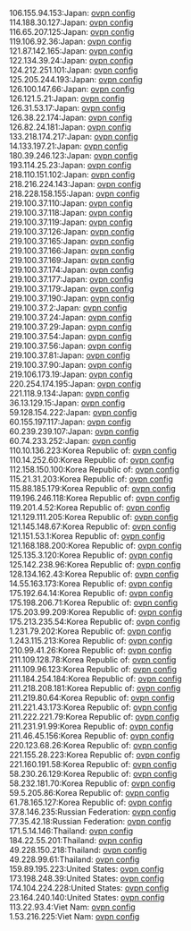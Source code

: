 106.155.94.153:Japan: [ovpn config](vpn/106_155_94_153.ovpn)  
114.188.30.127:Japan: [ovpn config](vpn/114_188_30_127.ovpn)  
116.65.207.125:Japan: [ovpn config](vpn/116_65_207_125.ovpn)  
119.106.92.36:Japan: [ovpn config](vpn/119_106_92_36.ovpn)  
121.87.142.165:Japan: [ovpn config](vpn/121_87_142_165.ovpn)  
122.134.39.24:Japan: [ovpn config](vpn/122_134_39_24.ovpn)  
124.212.251.101:Japan: [ovpn config](vpn/124_212_251_101.ovpn)  
125.205.244.193:Japan: [ovpn config](vpn/125_205_244_193.ovpn)  
126.100.147.66:Japan: [ovpn config](vpn/126_100_147_66.ovpn)  
126.121.5.21:Japan: [ovpn config](vpn/126_121_5_21.ovpn)  
126.31.53.17:Japan: [ovpn config](vpn/126_31_53_17.ovpn)  
126.38.22.174:Japan: [ovpn config](vpn/126_38_22_174.ovpn)  
126.82.24.181:Japan: [ovpn config](vpn/126_82_24_181.ovpn)  
133.218.174.217:Japan: [ovpn config](vpn/133_218_174_217.ovpn)  
14.133.197.21:Japan: [ovpn config](vpn/14_133_197_21.ovpn)  
180.39.246.123:Japan: [ovpn config](vpn/180_39_246_123.ovpn)  
193.114.25.23:Japan: [ovpn config](vpn/193_114_25_23.ovpn)  
218.110.151.102:Japan: [ovpn config](vpn/218_110_151_102.ovpn)  
218.216.224.143:Japan: [ovpn config](vpn/218_216_224_143.ovpn)  
218.228.158.155:Japan: [ovpn config](vpn/218_228_158_155.ovpn)  
219.100.37.110:Japan: [ovpn config](vpn/219_100_37_110.ovpn)  
219.100.37.118:Japan: [ovpn config](vpn/219_100_37_118.ovpn)  
219.100.37.119:Japan: [ovpn config](vpn/219_100_37_119.ovpn)  
219.100.37.126:Japan: [ovpn config](vpn/219_100_37_126.ovpn)  
219.100.37.165:Japan: [ovpn config](vpn/219_100_37_165.ovpn)  
219.100.37.166:Japan: [ovpn config](vpn/219_100_37_166.ovpn)  
219.100.37.169:Japan: [ovpn config](vpn/219_100_37_169.ovpn)  
219.100.37.174:Japan: [ovpn config](vpn/219_100_37_174.ovpn)  
219.100.37.177:Japan: [ovpn config](vpn/219_100_37_177.ovpn)  
219.100.37.179:Japan: [ovpn config](vpn/219_100_37_179.ovpn)  
219.100.37.190:Japan: [ovpn config](vpn/219_100_37_190.ovpn)  
219.100.37.2:Japan: [ovpn config](vpn/219_100_37_2.ovpn)  
219.100.37.24:Japan: [ovpn config](vpn/219_100_37_24.ovpn)  
219.100.37.29:Japan: [ovpn config](vpn/219_100_37_29.ovpn)  
219.100.37.54:Japan: [ovpn config](vpn/219_100_37_54.ovpn)  
219.100.37.56:Japan: [ovpn config](vpn/219_100_37_56.ovpn)  
219.100.37.81:Japan: [ovpn config](vpn/219_100_37_81.ovpn)  
219.100.37.90:Japan: [ovpn config](vpn/219_100_37_90.ovpn)  
219.106.173.19:Japan: [ovpn config](vpn/219_106_173_19.ovpn)  
220.254.174.195:Japan: [ovpn config](vpn/220_254_174_195.ovpn)  
221.118.9.134:Japan: [ovpn config](vpn/221_118_9_134.ovpn)  
36.13.129.15:Japan: [ovpn config](vpn/36_13_129_15.ovpn)  
59.128.154.222:Japan: [ovpn config](vpn/59_128_154_222.ovpn)  
60.155.197.117:Japan: [ovpn config](vpn/60_155_197_117.ovpn)  
60.239.239.107:Japan: [ovpn config](vpn/60_239_239_107.ovpn)  
60.74.233.252:Japan: [ovpn config](vpn/60_74_233_252.ovpn)  
110.10.136.223:Korea Republic of: [ovpn config](vpn/110_10_136_223.ovpn)  
110.14.252.60:Korea Republic of: [ovpn config](vpn/110_14_252_60.ovpn)  
112.158.150.100:Korea Republic of: [ovpn config](vpn/112_158_150_100.ovpn)  
115.21.31.203:Korea Republic of: [ovpn config](vpn/115_21_31_203.ovpn)  
115.88.185.179:Korea Republic of: [ovpn config](vpn/115_88_185_179.ovpn)  
119.196.246.118:Korea Republic of: [ovpn config](vpn/119_196_246_118.ovpn)  
119.201.4.52:Korea Republic of: [ovpn config](vpn/119_201_4_52.ovpn)  
121.129.111.205:Korea Republic of: [ovpn config](vpn/121_129_111_205.ovpn)  
121.145.148.67:Korea Republic of: [ovpn config](vpn/121_145_148_67.ovpn)  
121.151.53.1:Korea Republic of: [ovpn config](vpn/121_151_53_1.ovpn)  
121.168.188.200:Korea Republic of: [ovpn config](vpn/121_168_188_200.ovpn)  
125.135.3.120:Korea Republic of: [ovpn config](vpn/125_135_3_120.ovpn)  
125.142.238.96:Korea Republic of: [ovpn config](vpn/125_142_238_96.ovpn)  
128.134.162.43:Korea Republic of: [ovpn config](vpn/128_134_162_43.ovpn)  
14.55.163.173:Korea Republic of: [ovpn config](vpn/14_55_163_173.ovpn)  
175.192.64.14:Korea Republic of: [ovpn config](vpn/175_192_64_14.ovpn)  
175.198.206.71:Korea Republic of: [ovpn config](vpn/175_198_206_71.ovpn)  
175.203.99.209:Korea Republic of: [ovpn config](vpn/175_203_99_209.ovpn)  
175.213.235.54:Korea Republic of: [ovpn config](vpn/175_213_235_54.ovpn)  
1.231.79.202:Korea Republic of: [ovpn config](vpn/1_231_79_202.ovpn)  
1.243.115.213:Korea Republic of: [ovpn config](vpn/1_243_115_213.ovpn)  
210.99.41.26:Korea Republic of: [ovpn config](vpn/210_99_41_26.ovpn)  
211.109.128.78:Korea Republic of: [ovpn config](vpn/211_109_128_78.ovpn)  
211.109.96.123:Korea Republic of: [ovpn config](vpn/211_109_96_123.ovpn)  
211.184.254.184:Korea Republic of: [ovpn config](vpn/211_184_254_184.ovpn)  
211.218.208.181:Korea Republic of: [ovpn config](vpn/211_218_208_181.ovpn)  
211.219.80.64:Korea Republic of: [ovpn config](vpn/211_219_80_64.ovpn)  
211.221.43.173:Korea Republic of: [ovpn config](vpn/211_221_43_173.ovpn)  
211.222.221.79:Korea Republic of: [ovpn config](vpn/211_222_221_79.ovpn)  
211.231.91.99:Korea Republic of: [ovpn config](vpn/211_231_91_99.ovpn)  
211.46.45.156:Korea Republic of: [ovpn config](vpn/211_46_45_156.ovpn)  
220.123.68.26:Korea Republic of: [ovpn config](vpn/220_123_68_26.ovpn)  
221.155.28.223:Korea Republic of: [ovpn config](vpn/221_155_28_223.ovpn)  
221.160.191.58:Korea Republic of: [ovpn config](vpn/221_160_191_58.ovpn)  
58.230.26.129:Korea Republic of: [ovpn config](vpn/58_230_26_129.ovpn)  
58.232.181.70:Korea Republic of: [ovpn config](vpn/58_232_181_70.ovpn)  
59.5.205.86:Korea Republic of: [ovpn config](vpn/59_5_205_86.ovpn)  
61.78.165.127:Korea Republic of: [ovpn config](vpn/61_78_165_127.ovpn)  
37.8.146.235:Russian Federation: [ovpn config](vpn/37_8_146_235.ovpn)  
77.35.42.18:Russian Federation: [ovpn config](vpn/77_35_42_18.ovpn)  
171.5.14.146:Thailand: [ovpn config](vpn/171_5_14_146.ovpn)  
184.22.55.201:Thailand: [ovpn config](vpn/184_22_55_201.ovpn)  
49.228.150.218:Thailand: [ovpn config](vpn/49_228_150_218.ovpn)  
49.228.99.61:Thailand: [ovpn config](vpn/49_228_99_61.ovpn)  
159.89.195.223:United States: [ovpn config](vpn/159_89_195_223.ovpn)  
173.198.248.39:United States: [ovpn config](vpn/173_198_248_39.ovpn)  
174.104.224.228:United States: [ovpn config](vpn/174_104_224_228.ovpn)  
23.164.240.140:United States: [ovpn config](vpn/23_164_240_140.ovpn)  
113.22.93.4:Viet Nam: [ovpn config](vpn/113_22_93_4.ovpn)  
1.53.216.225:Viet Nam: [ovpn config](vpn/1_53_216_225.ovpn)  
